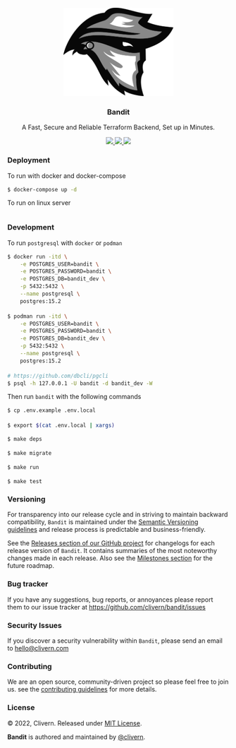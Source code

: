 <p align="center">
    <img alt="Bandit Logo" src="/assets/img/logo.png?v=0.5.0" width="250" />
    <h3 align="center">Bandit</h3>
    <p align="center">A Fast, Secure and Reliable Terraform Backend, Set up in Minutes.</p>
    <p align="center">
        <a href="https://github.com/Clivern/Bandit/actions/workflows/ci.yml">
            <img src="https://github.com/Clivern/Bandit/actions/workflows/server_ci.yml/badge.svg"/>
        </a>
        <a href="https://github.com/Clivern/Bandit/releases">
            <img src="https://img.shields.io/badge/Version-0.5.0-1abc9c.svg">
        </a>
        <a href="https://github.com/Clivern/Bandit/blob/master/LICENSE">
            <img src="https://img.shields.io/badge/LICENSE-MIT-orange.svg">
        </a>
    </p>
</p>


### Deployment

To run with docker and docker-compose

```zsh
$ docker-compose up -d
```

To run on linux server

```zsh

```


### Development

To run `postgresql` with `docker` or `podman`

```zsh
$ docker run -itd \
    -e POSTGRES_USER=bandit \
    -e POSTGRES_PASSWORD=bandit \
    -e POSTGRES_DB=bandit_dev \
    -p 5432:5432 \
    --name postgresql \
    postgres:15.2

$ podman run -itd \
    -e POSTGRES_USER=bandit \
    -e POSTGRES_PASSWORD=bandit \
    -e POSTGRES_DB=bandit_dev \
    -p 5432:5432 \
    --name postgresql \
    postgres:15.2

# https://github.com/dbcli/pgcli
$ psql -h 127.0.0.1 -U bandit -d bandit_dev -W
```

Then run `bandit` with the following commands

```zsh
$ cp .env.example .env.local

$ export $(cat .env.local | xargs)
```

```
$ make deps

$ make migrate

$ make run

$ make test
```


### Versioning

For transparency into our release cycle and in striving to maintain backward compatibility, `Bandit` is maintained under the [Semantic Versioning guidelines](https://semver.org/) and release process is predictable and business-friendly.

See the [Releases section of our GitHub project](https://github.com/clivern/bandit/releases) for changelogs for each release version of `Bandit`. It contains summaries of the most noteworthy changes made in each release. Also see the [Milestones section](https://github.com/clivern/bandit/milestones) for the future roadmap.


### Bug tracker

If you have any suggestions, bug reports, or annoyances please report them to our issue tracker at https://github.com/clivern/bandit/issues


### Security Issues

If you discover a security vulnerability within `Bandit`, please send an email to [hello@clivern.com](mailto:hello@clivern.com)


### Contributing

We are an open source, community-driven project so please feel free to join us. see the [contributing guidelines](CONTRIBUTING.md) for more details.


### License

© 2022, Clivern. Released under [MIT License](https://opensource.org/licenses/mit-license.php).

**Bandit** is authored and maintained by [@clivern](http://github.com/clivern).
